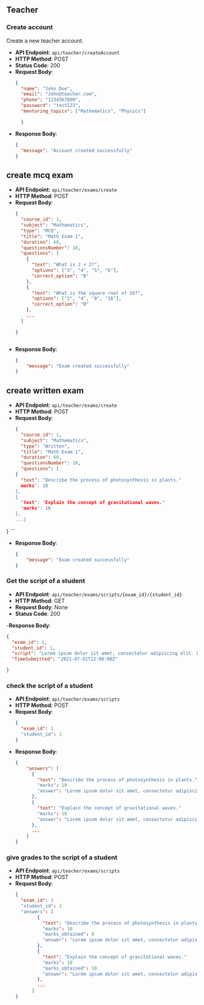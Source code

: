 ## Teacher

### Create account

Create a new teacher account.
- **API Endpoint**: `api/teacher/createAccount`
- **HTTP Method**: POST
- **Status Code**: 200
- **Request Body**:
  ```json
  {
    "name": "John Doe",
    "email": "John@teacher.com",
    "phone": "1234567890",
    "password": "test123",
    "mentoring_topics": ["Mathematics", "Physics"]

    }

- **Response Body**:
  ```json
  {
    "message": "Account created successfully"
  }
  ```

## create mcq exam
- **API Endpoint**: `api/teacher/exams/create`
- **HTTP Method**: POST
- **Request Body**:
  ```json
  {
    "course_id": 1,
    "subject": "Mathematics",
    "type": "MCQ",
    "title": "Math Exam 1",
    "duration": 60,
    "questionsNumber": 10,
    "questions": [
      {
        "text": "What is 2 + 2?",
        "options": ["3", "4", "5", "6"],
        "correct_option": "B"
      },
      {
        "text": "What is the square root of 16?",
        "options": ["2", "4", "8", "16"],
        "correct_option": "B"
      },
      ...
    ]

  }



- **Response Body**:
    ```json
    {
        "message": "Exam created successfully"
    }
  
    ```

## create written exam
- **API Endpoint**: `api/teacher/exams/create`
- **HTTP Method**: POST
- **Request Body**:
  ```json
  {
    "course_id": 1,
    "subject": "Mathematics",
    "type": "Written",
    "title": "Math Exam 1",
    "duration": 60,
    "questionsNumber": 10,
    "questions": [
  {
    "text": "Describe the process of photosynthesis in plants."
    marks": 10
  },
  {
    "text": "Explain the concept of gravitational waves."
    "marks": 10
  },
  ...]
}
    ```
- **Response Body**:
    ```json
    {
        "message": "Exam created successfully"
    }
  
    ```


### Get the script of a student
- **API Endpoint**: `api/teacher/exams/scripts/{exam_id}/{student_id}`
- **HTTP Method**: GET
- **Request Body**: None
- **Status Code**: 200

-**Response Body**:
```json
{
  "exam_id": 1,
  "student_id": 1,
  "script": "Lorem ipsum dolor sit amet, consectetur adipiscing elit. Donec euismod, nisl vitae ultricies ultricies, nisl nisl luctus nisl, vitae ultricies nisl",
  "TimeSubmitted": "2021-07-01T12:00:00Z"

}
```


### check the script of a student
- **API Endpoint**: `api/teacher/exams/scripts`
- **HTTP Method**: POST
- **Request Body**:
  ```json
  {
    "exam_id": 1
    "student_id": 1
  }
- **Response Body**:
    ```json
    {
        "answers": [
          {
            "text": "Describe the process of photosynthesis in plants."
            "marks": 10
            "answer": "Lorem ipsum dolor sit amet, consectetur adipiscing elit. Donec euismod, nisl vitae ultricies ultricies, nisl nisl luctus nisl, vitae ultricies nisl"
          },
          {
            "text": "Explain the concept of gravitational waves."
            "marks": 10
            "answer": "Lorem ipsum dolor sit amet, consectetur adipiscing elit. Donec euismod, nisl vitae ultricies ultricies, nisl nisl luctus nisl, vitae ultricies nisl"
          },
          ...
        ]
    }
    ```

### give grades to the script of a student
- **API Endpoint**: `api/teacher/exams/scripts`
- **HTTP Method**: POST
- **Request Body**:
  ```json
  {
    "exam_id": 1
    "student_id": 1
    "answers": [
          {
            "text": "Describe the process of photosynthesis in plants."
            "marks": 10
            "marks_obtained": 8
            "answer": "Lorem ipsum dolor sit amet, consectetur adipiscing elit. Donec euismod, nisl vitae ultricies ultricies, nisl nisl luctus nisl, vitae ultricies nisl"
          },
          {
            "text": "Explain the concept of gravitational waves."
            "marks": 10
            "marks_obtained": 10
            "answer": "Lorem ipsum dolor sit amet, consectetur adipiscing elit. Donec euismod, nisl vitae ultricies ultricies, nisl nisl luctus nisl, vitae ultricies nisl"
          },
          ...
        ]
  }











